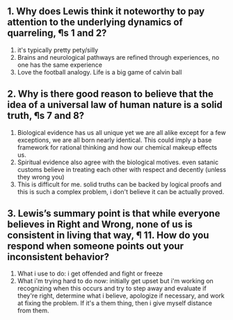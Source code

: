 ## 1. Why does Lewis think it noteworthy to pay attention to the underlying dynamics of quarreling, ¶s 1 and 2? 
1. it's typically pretty pety/silly
2. Brains and neurological pathways are refined through experiences, no one has the same experience
3. Love the football analogy. Life is a big game of calvin ball
## 2. Why is there good reason to believe that the idea of a universal law of human nature is a solid truth, ¶s 7 and 8?
1. Biological evidence has us all unique yet we are all alike except for a few exceptions, we are all born nearly identical. This could imply a base framework for rational thinking and how our chemical makeup effects us.
2. Spiritual evidence also agree with the biological motives. even satanic customs believe in treating each other with respect and decently (unless they wrong you)
3. This is difficult for me. solid truths can be backed by logical proofs and this is such a complex problem, i don't believe it can be actually proved.
## 3. Lewis’s summary point is that while everyone believes in Right and Wrong, none of us is consistent in living that way, ¶ 11. How do you respond when someone points out your inconsistent behavior?
1. What i use to do: i get offended and fight or freeze
2. What i'm trying hard to do now: initially get upset but i'm working on recognizing when this occurs and try to step away and evaluate if they're right, determine what i believe, apologize if necessary, and work at fixing the problem. If it's a them thing, then i give myself distance from them.